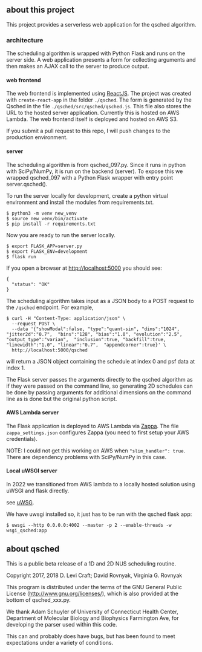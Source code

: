 ## about this project

This project provides a serverless web application for the qsched algorithm.

### architecture

The scheduling algorithm is wrapped with Python Flask and runs on the server side.
A web application presents a form for collecting arguments and then makes an
AJAX call to the server to produce output.

#### web frontend

The web frontend is implemented using [ReactJS](https://reactjs.org/). The
project was created with `create-react-app` in the folder `./qsched`. The
form is generated by the Qsched in the file `./qsched/src/qsched/qsched.js`.
This file also stores the URL to the hosted server application. Currently
this is hosted on AWS Lambda. The web frontend itself is deployed and hosted
on AWS S3.

If you submit a pull request to this repo, I will push changes to the production
environment.

#### server
The scheduling algorithm is from qsched_097.py. Since it runs in python with
SciPy/NumPy, it is run on the backend (server). To expose this we wrapped
qsched_097 with a Python Flask wrapper with entry point server.qsched().

To run the server locally for development, create a python virtual environment
and install the modules from requirements.txt.

```
$ python3 -m venv new_venv
$ source new_venv/bin/activate
$ pip install -r requirements.txt
```

Now you are ready to run the server locally.
```
$ export FLASK_APP=server.py
$ export FLASK_ENV=development
$ flask run
```

If you open a browser at [http://localhost:5000](http://localhost:5000) you should see:
```
{
  "status": "OK"
}
```

The scheduling algorithm takes input as a JSON body to a POST request to the `/qsched` endpoint. For example,
```
$ curl -H "Content-Type: application/json" \
  --request POST \
  --data '{"showModal":false, "type":"quant-sin", "dims":"1024", "jitter2d":"0.7",  "bins":"128", "bias":"1.0", "evolution":"2.5", "output_type":"varian",  "inclusion":true, "backfill":true, "linewidth":"1.0", "linear":"0.7",  "appendcorner":true}' \
  http://localhost:5000/qsched
```
will return a JSON object containing the schedule at index 0 and psf data at
index 1.

The Flask server passes the arguments directly to the qsched algorithm as if
they were passed on the command line, so generating 2D schedules can be done by
passing arguments for additional dimensions on the command line as is done
but the original python script.

#### AWS Lambda server

The Flask application is deployed to AWS Lambda via [Zappa](https://github.com/Miserlou/Zappa). The file `zappa_settings.json`
configures Zappa (you need to first setup your AWS credentials).

NOTE: I could not get this working on AWS when `"slim_handler": true`. There
are dependency problems with SciPy/NumPy in this case.

#### Local uWSGI server

In 2022 we transitioned from AWS lambda to a locally hosted solution using uWSGI and flask directly.

see [uWSG](https://flask.palletsprojects.com/en/2.1.x/deploying/uwsgi/).

We have uwsgi installed so, it just has to be run with the qsched flask app:

```
$ uwsgi --http 0.0.0.0:4002 --master -p 2 --enable-threads -w wsgi_qsched:app
```

## about qsched

This is a public beta release of a 1D and 2D NUS scheduling routine.

Copyright 2017, 2018 D. Levi Craft; David Rovnyak, Virginia G. Rovnyak

This program is distributed under the terms of the GNU General Public License (http://www.gnu.org/licenses/),
which is also provided at the bottom of qsched_xxx.py.

We thank Adam Schuyler of University of Connecticut Health Center, Department of Molecular Biology and
Biophysics Farmington Ave, for developing the parser used within this code.

This can and probably does have bugs, but has been found to meet expectations under a variety of conditions.
